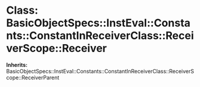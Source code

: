 # Class: BasicObjectSpecs::InstEval::Constants::ConstantInReceiverClass::ReceiverScope::Receiver
**Inherits:** BasicObjectSpecs::InstEval::Constants::ConstantInReceiverClass::ReceiverScope::ReceiverParent
    





